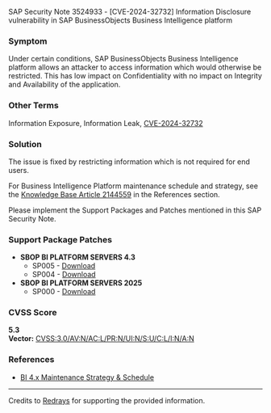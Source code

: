 SAP Security Note 3524933 - [CVE-2024-32732] Information Disclosure vulnerability in SAP BusinessObjects Business Intelligence platform

### Symptom
Under certain conditions, SAP BusinessObjects Business Intelligence platform allows an attacker to access information which would otherwise be restricted. This has low impact on Confidentiality with no impact on Integrity and Availability of the application.

### Other Terms
Information Exposure, Information Leak, [CVE-2024-32732](https://www.cve.org/CVERecord?id=CVE-2024-32732)

### Solution
The issue is fixed by restricting information which is not required for end users.

For Business Intelligence Platform maintenance schedule and strategy, see the [Knowledge Base Article 2144559](https://me.sap.com/notes/2144559) in the References section.

Please implement the Support Packages and Patches mentioned in this SAP Security Note.

### Support Package Patches
- **SBOP BI PLATFORM SERVERS 4.3**
  - SP005 - [Download](https://me.sap.com/softwarecenter/template/products/_APP=00200682500000001943&_EVENT=DISPHIER&HEADER=Y&FUNCTIONBAR=N&EVENT=TREE&NE=NAVIGATE&ENR=73555000100200006622&V=MAINT)
  - SP004 - [Download](https://me.sap.com/softwarecenter/template/products/_APP=00200682500000001943&_EVENT=DISPHIER&HEADER=Y&FUNCTIONBAR=N&EVENT=TREE&NE=NAVIGATE&ENR=73555000100200006622&V=MAINT)
- **SBOP BI PLATFORM SERVERS 2025**
  - SP000 - [Download](https://me.sap.com/softwarecenter/template/products/_APP=00200682500000001943&_EVENT=DISPHIER&HEADER=Y&FUNCTIONBAR=N&EVENT=TREE&NE=NAVIGATE&ENR=73555000100200019281&V=MAINT)

### CVSS Score
**5.3**  
**Vector:** [CVSS:3.0/AV:N/AC:L/PR:N/UI:N/S:U/C:L/I:N/A:N](https://www.first.org/cvss/calculator/3.0#CVSS:3.0/AV:N/AC:L/PR:N/UI:N/S:U/C:L/I:N/A:N)

### References
- [BI 4.x Maintenance Strategy & Schedule](https://me.sap.com/notes/2144559)

---

Credits to [Redrays](https://redrays.io) for supporting the provided information.